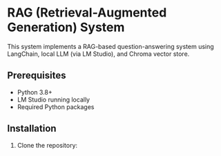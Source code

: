 # RAG (Retrieval-Augmented Generation) System

This system implements a RAG-based question-answering system using LangChain, local LLM (via LM Studio), and Chroma vector store.

## Prerequisites

- Python 3.8+
- LM Studio running locally
- Required Python packages

## Installation

1. Clone the repository: